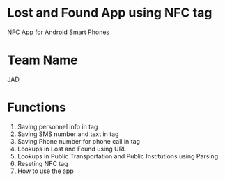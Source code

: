 # Lost and Found App using NFC tag
NFC App for Android Smart Phones
# Team Name  
JAD
# Functions
1. Saving personnel info in tag
2. Saving SMS number and text in tag
3. Saving Phone number for phone call in tag
4. Lookups in Lost and Found using URL
5. Lookups in Public Transportation and Public Institutions using Parsing
6. Reseting NFC tag
7. How to use the app







